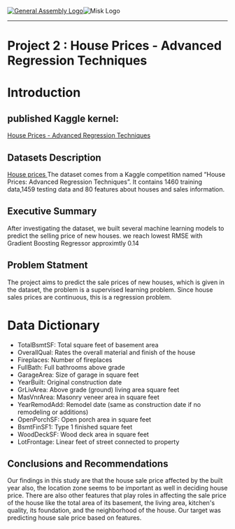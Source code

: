 [![General Assembly Logo](https://camo.githubusercontent.com/1a91b05b8f4d44b5bbfb83abac2b0996d8e26c92/687474703a2f2f692e696d6775722e636f6d2f6b6538555354712e706e67)](https://generalassemb.ly/education/web-development-immersive)![Misk Logo](https://i.ibb.co/KmXhJbm/Webp-net-resizeimage-1.png)

---
# Project 2 : House Prices - Advanced Regression Techniques


# Introduction 

## published Kaggle kernel:

[House Prices - Advanced Regression Techniques](https://www.kaggle.com/hananxx/house-price-predication)

## Datasets Description 

[House prices ](https://www.kaggle.com/c/house-prices-advanced-regression-techniques)
The dataset comes from a Kaggle competition named “House Prices: Advanced Regression Techniques”. It contains 1460 training data,1459 testing data and 80 features about houses and sales information.

## Executive Summary
After investigating the dataset, we built several machine learning models to predict the selling price of new houses. we reach lowest RMSE with Gradient Boosting Regressor approximtly 0.14

## Problem Statment

The project aims to predict the sale prices of new houses, which is given in the dataset, the problem is a supervised learning problem. Since house sales prices are continuous, this is a regression problem.


# Data Dictionary

- TotalBsmtSF: Total square feet of basement area
- OverallQual: Rates the overall material and finish of the house
- Fireplaces: Number of fireplaces
- FullBath: Full bathrooms above grade
- GarageArea: Size of garage in square feet
- YearBuilt: Original construction date
- GrLivArea: Above grade (ground) living area square feet
- MasVnrArea: Masonry veneer area in square feet
- YearRemodAdd: Remodel date (same as construction date if no remodeling or additions)
- OpenPorchSF: Open porch area in square feet
- BsmtFinSF1: Type 1 finished square feet
- WoodDeckSF: Wood deck area in square feet
- LotFrontage: Linear feet of street connected to property



## Conclusions and Recommendations

Our findings in this study are that the house sale price affected by the built year also, the location zone seems to be important as well in deciding house price. There are also other features that play roles in affecting the sale price of the house like the total area of its basement, the living area, kitchen's quality, its foundation, and the neighborhood of the house. Our target was predicting house sale price based on features.

